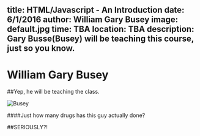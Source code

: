 title: HTML/Javascript - An Introduction
date: 6/1/2016
author: William Gary Busey
image: default.jpg
time: TBA
location: TBA
description: Gary Busse(Busey) will be teaching this course, just so you know.
---

# William Gary Busey

##Yep, he will be teaching the class.

![Busey](http://www.thewrap.com/wp-content/uploads/2014/09/celebrity-big-brother-140913-gary-busey.jpg)


####Just how many drugs has this guy actually done?

##SERIOUSLY?!